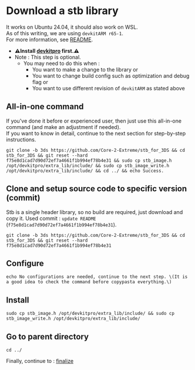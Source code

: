 # Download a stb library

It works on Ubuntu 24.04, it should also work on WSL. \
As of this writing, we are using `devkitARM r65-1`. \
For more information, see [README](../README.md#build).

* **⚠️Install [devkitpro](_devkitpro_install.md) first.⚠️**
* Note : This step is optional.
	* You may need to do this when :
		* You want to make a change to the library or
		* You want to change build config such as optimization and debug flag or
		* You want to use different revision of `devkitARM` as stated above

## All-in-one command
If you've done it before or experienced user, then just use this all-in-one command (and make an adjustment if needed). \
If you want to know in detail, continue to the next section for step-by-step instructions.
```
git clone -b 3ds https://github.com/Core-2-Extreme/stb_for_3DS && cd stb_for_3DS && git reset --hard f75e8d1cad7d90d72ef7a4661f1b994ef78b4e31 && sudo cp stb_image.h /opt/devkitpro/extra_lib/include/ && sudo cp stb_image_write.h /opt/devkitpro/extra_lib/include/ && cd ../ && echo Success.
```

## Clone and setup source code to specific version (commit)
Stb is a single header library, so no build are required, just download and copy it.
Used commit : `update README` (`f75e8d1cad7d90d72ef7a4661f1b994ef78b4e31`).
```
git clone -b 3ds https://github.com/Core-2-Extreme/stb_for_3DS && cd stb_for_3DS && git reset --hard f75e8d1cad7d90d72ef7a4661f1b994ef78b4e31
```

## Configure
```
echo No configurations are needed, continue to the next step. \(It is a good idea to check the command before copypasta everything.\)
```

## Install
```
sudo cp stb_image.h /opt/devkitpro/extra_lib/include/ && sudo cp stb_image_write.h /opt/devkitpro/extra_lib/include/
```

## Go to parent directory
```
cd ../
```

Finally, continue to : [finalize](copy_libraries.md)
